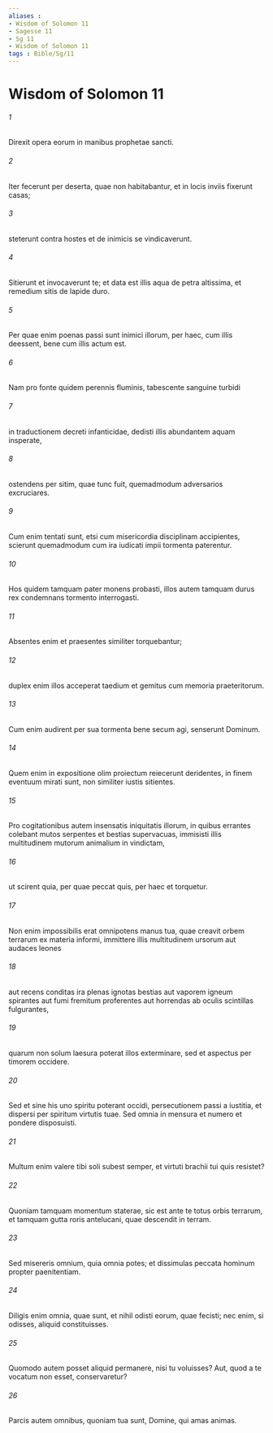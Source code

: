 ```yaml
---
aliases : 
- Wisdom of Solomon 11
- Sagesse 11
- Sg 11
- Wisdom of Solomon 11
tags : Bible/Sg/11
---
```


# Wisdom of Solomon 11

###### 1
Direxit opera eorum in manibus prophetae sancti.
###### 2
Iter fecerunt per deserta, quae non habitabantur, et in locis inviis fixerunt casas;
###### 3
steterunt contra hostes et de inimicis se vindicaverunt.
###### 4
Sitierunt et invocaverunt te; et data est illis aqua de petra altissima, et remedium sitis de lapide duro.
###### 5
Per quae enim poenas passi sunt inimici illorum, per haec, cum illis deessent, bene cum illis actum est.
###### 6
Nam pro fonte quidem perennis fluminis, tabescente sanguine turbidi
###### 7
in traductionem decreti infanticidae, dedisti illis abundantem aquam insperate,
###### 8
ostendens per sitim, quae tunc fuit, quemadmodum adversarios excruciares.
###### 9
Cum enim tentati sunt, etsi cum misericordia disciplinam accipientes, scierunt quemadmodum cum ira iudicati impii tormenta paterentur.
###### 10
Hos quidem tamquam pater monens probasti, illos autem tamquam durus rex condemnans tormento interrogasti.
###### 11
Absentes enim et praesentes similiter torquebantur;
###### 12
duplex enim illos acceperat taedium et gemitus cum memoria praeteritorum.
###### 13
Cum enim audirent per sua tormenta bene secum agi, senserunt Dominum.
###### 14
Quem enim in expositione olim proiectum reiecerunt deridentes, in finem eventuum mirati sunt, non similiter iustis sitientes.
###### 15
Pro cogitationibus autem insensatis iniquitatis illorum, in quibus errantes colebant mutos serpentes et bestias supervacuas, immisisti illis multitudinem mutorum animalium in vindictam,
###### 16
ut scirent quia, per quae peccat quis, per haec et torquetur.
###### 17
Non enim impossibilis erat omnipotens manus tua, quae creavit orbem terrarum ex materia informi, immittere illis multitudinem ursorum aut audaces leones
###### 18
aut recens conditas ira plenas ignotas bestias aut vaporem igneum spirantes aut fumi fremitum proferentes aut horrendas ab oculis scintillas fulgurantes,
###### 19
quarum non solum laesura poterat illos exterminare, sed et aspectus per timorem occidere.
###### 20
Sed et sine his uno spiritu poterant occidi, persecutionem passi a iustitia, et dispersi per spiritum virtutis tuae. Sed omnia in mensura et numero et pondere disposuisti.
###### 21
Multum enim valere tibi soli subest semper, et virtuti brachii tui quis resistet?
###### 22
Quoniam tamquam momentum staterae, sic est ante te totus orbis terrarum, et tamquam gutta roris antelucani, quae descendit in terram.
###### 23
Sed misereris omnium, quia omnia potes; et dissimulas peccata hominum propter paenitentiam.
###### 24
Diligis enim omnia, quae sunt, et nihil odisti eorum, quae fecisti; nec enim, si odisses, aliquid constituisses.
###### 25
Quomodo autem posset aliquid permanere, nisi tu voluisses? Aut, quod a te vocatum non esset, conservaretur?
###### 26
Parcis autem omnibus, quoniam tua sunt, Domine, qui amas animas.
